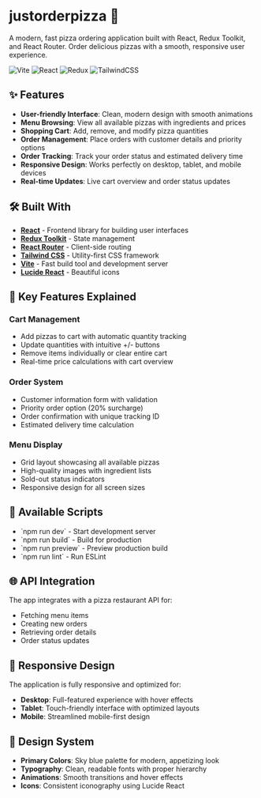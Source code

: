 # justorderpizza 🍕

A modern, fast pizza ordering application built with React, Redux Toolkit, and React Router. Order delicious pizzas with a smooth, responsive user experience.

![Vite](https://img.shields.io/badge/vite-%23646CFF.svg?style=for-the-badge&logo=vite&logoColor=white)
![React](https://img.shields.io/badge/react-%2320232a.svg?style=for-the-badge&logo=react&logoColor=%2361DAFB)
![Redux](https://img.shields.io/badge/redux-%23593d88.svg?style=for-the-badge&logo=redux&logoColor=white)
![TailwindCSS](https://img.shields.io/badge/tailwindcss-%2338B2AC.svg?style=for-the-badge&logo=tailwind-css&logoColor=white)

## ✨ Features

- **User-friendly Interface**: Clean, modern design with smooth animations
- **Menu Browsing**: View all available pizzas with ingredients and prices
- **Shopping Cart**: Add, remove, and modify pizza quantities
- **Order Management**: Place orders with customer details and priority options
- **Order Tracking**: Track your order status and estimated delivery time
- **Responsive Design**: Works perfectly on desktop, tablet, and mobile devices
- **Real-time Updates**: Live cart overview and order status updates

## 🛠️ Built With

- **[React](https://reactjs.org/)** - Frontend library for building user interfaces
- **[Redux Toolkit](https://redux-toolkit.js.org/)** - State management
- **[React Router](https://reactrouter.com/)** - Client-side routing
- **[Tailwind CSS](https://tailwindcss.com/)** - Utility-first CSS framework
- **[Vite](https://vitejs.dev/)** - Fast build tool and development server
- **[Lucide React](https://lucide.dev/)** - Beautiful icons


## 🎯 Key Features Explained

### Cart Management
- Add pizzas to cart with automatic quantity tracking
- Update quantities with intuitive +/- buttons
- Remove items individually or clear entire cart
- Real-time price calculations with cart overview

### Order System
- Customer information form with validation
- Priority order option (20% surcharge)
- Order confirmation with unique tracking ID
- Estimated delivery time calculation

### Menu Display
- Grid layout showcasing all available pizzas
- High-quality images with ingredient lists
- Sold-out status indicators
- Responsive design for all screen sizes

## 🔧 Available Scripts

- \`npm run dev\` - Start development server
- \`npm run build\` - Build for production
- \`npm run preview\` - Preview production build
- \`npm run lint\` - Run ESLint

## 🌐 API Integration

The app integrates with a pizza restaurant API for:
- Fetching menu items
- Creating new orders
- Retrieving order details
- Order status updates

## 📱 Responsive Design

The application is fully responsive and optimized for:
- **Desktop**: Full-featured experience with hover effects
- **Tablet**: Touch-friendly interface with optimized layouts
- **Mobile**: Streamlined mobile-first design

## 🎨 Design System

- **Primary Colors**: Sky blue palette for modern, appetizing look
- **Typography**: Clean, readable fonts with proper hierarchy
- **Animations**: Smooth transitions and hover effects
- **Icons**: Consistent iconography using Lucide React


